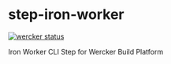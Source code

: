 step-iron-worker
================

[![wercker status](https://app.wercker.com/status/e6bc39b923c3696badc8797829c9d505/m/ "wercker status")](https://app.wercker.com/project/bykey/e6bc39b923c3696badc8797829c9d505)

Iron Worker CLI Step for Wercker Build Platform
